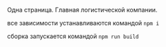 Одна страница. Главная логистической компании.

все зависимости устанавливаются командой `npm i`

сборка запускается командой `npm run build`
